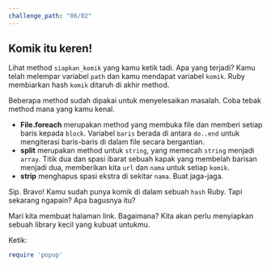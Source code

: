 ```yaml
---
challenge_path: "06/02"
---
```


## Komik itu keren!

Lihat method `siapkan_komik` yang kamu ketik tadi. Apa yang terjadi? Kamu telah melempar variabel `path` dan kamu mendapat variabel `komik`. Ruby membiarkan hash `komik` ditaruh di akhir method.

Beberapa method sudah dipakai untuk menyelesaikan masalah. Coba tebak method mana yang kamu kenal.

- **File.foreach** merupakan method yang membuka file dan memberi setiap baris kepada `block`. Variabel `baris` berada di antara `do..end` untuk mengiterasi baris-baris di dalam file secara bergantian.
- **split** merupakan method untuk `string`, yang memecah `string` menjadi `array`. Titik dua dan spasi ibarat sebuah kapak yang membelah barisan menjadi dua, memberikan kita `url` dan `nama` untuk setiap `komik`.
- **strip** menghapus spasi ekstra di sekitar `nama`. Buat jaga-jaga.

Sip. Bravo! Kamu sudah punya komik di dalam sebuah `hash` Ruby. Tapi sekarang ngapain? Apa bagusnya itu?

Mari kita membuat halaman link. Bagaimana? Kita akan perlu menyiapkan sebuah library kecil yang kubuat untukmu.

Ketik:

```ruby
require 'popup'
```